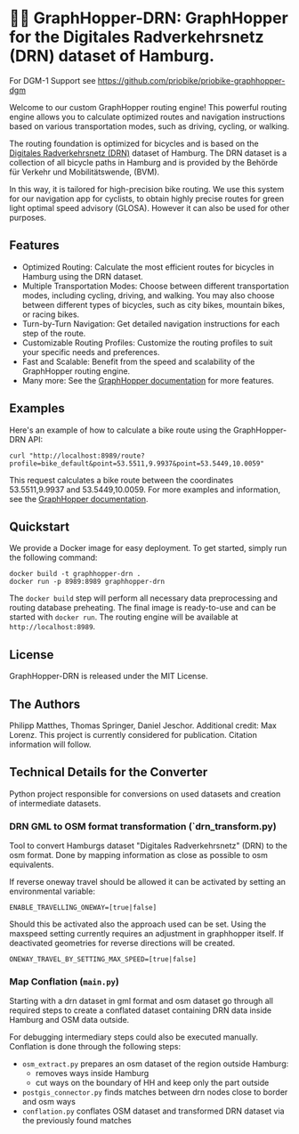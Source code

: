 # 🚴‍♂️ GraphHopper-DRN: GraphHopper for the Digitales Radverkehrsnetz (DRN) dataset of Hamburg.

For DGM-1 Support see https://github.com/priobike/priobike-graphhopper-dgm

Welcome to our custom GraphHopper routing engine! This powerful routing engine allows you to calculate optimized routes and navigation instructions based on various transportation modes, such as driving, cycling, or walking. 

The routing foundation is optimized for bicycles and is based on the [Digitales Radverkehrsnetz (DRN)](https://metaver.de/trefferanzeige?docuuid=EA847D9F-6403-4B75-BCDB-73F831F960C7) dataset of Hamburg. The DRN dataset is a collection of all bicycle paths in Hamburg and is provided by the Behörde für Verkehr und Mobilitätswende, (BVM).

In this way, it is tailored for high-precision bike routing. We use this system for our navigation app for cyclists, to obtain highly precise routes for green light optimal speed advisory (GLOSA). However it can also be used for other purposes.

## Features

- Optimized Routing: Calculate the most efficient routes for bicycles in Hamburg using the DRN dataset.
- Multiple Transportation Modes: Choose between different transportation modes, including cycling, driving, and walking. You may also choose between different types of bicycles, such as city bikes, mountain bikes, or racing bikes.
- Turn-by-Turn Navigation: Get detailed navigation instructions for each step of the route.
- Customizable Routing Profiles: Customize the routing profiles to suit your specific needs and preferences.
- Fast and Scalable: Benefit from the speed and scalability of the GraphHopper routing engine.
- Many more: See the [GraphHopper documentation](https://docs.graphhopper.com/) for more features.

## Examples

Here's an example of how to calculate a bike route using the GraphHopper-DRN API:

```
curl "http://localhost:8989/route?profile=bike_default&point=53.5511,9.9937&point=53.5449,10.0059"
```

This request calculates a bike route between the coordinates 53.5511,9.9937 and 53.5449,10.0059. For more examples and information, see the [GraphHopper documentation](https://docs.graphhopper.com/).

## Quickstart

We provide a Docker image for easy deployment. To get started, simply run the following command:

```
docker build -t graphhopper-drn .
docker run -p 8989:8989 graphhopper-drn
```

The `docker build` step will perform all necessary data preprocessing and routing database preheating. The final image is ready-to-use and can be started with `docker run`. The routing engine will be available at `http://localhost:8989`.

## License

GraphHopper-DRN is released under the MIT License.

## The Authors

Philipp Matthes, Thomas Springer, Daniel Jeschor. Additional credit: Max Lorenz. This project is currently considered for publication. Citation information will follow.

## Technical Details for the Converter

Python project responsible for conversions on used datasets and creation of intermediate datasets.

### DRN GML to OSM format transformation (`drn_transform.py)

Tool to convert Hamburgs dataset "Digitales Radverkehrsnetz" (DRN) to the osm format.
Done by mapping information as close as possible to osm equivalents.

If reverse oneway travel should be allowed it can be activated by setting an environmental variable:

`ENABLE_TRAVELLING_ONEWAY=[true|false]`

Should this be activated also the approach used can be set. Using the maxspeed setting currently 
requires an adjustment in graphhopper itself. 
If deactivated geometries for reverse directions will be created.

`ONEWAY_TRAVEL_BY_SETTING_MAX_SPEED=[true|false]`

### Map Conflation (`main.py`)
Starting with a drn dataset in gml format and osm dataset go through all required steps to 
create a conflated dataset containing DRN data inside Hamburg and OSM data outside. 

For debugging intermediary steps could also be executed manually.
Conflation is done through the following steps:

- `osm_extract.py` prepares an osm dataset of the region outside Hamburg: 
  - removes ways inside Hamburg
  - cut ways on the boundary of HH and keep only the part outside
- `postgis_connector.py` finds matches between drn nodes close to border and osm ways
- `conflation.py` conflates OSM dataset and transformed DRN dataset via the previously found matches

